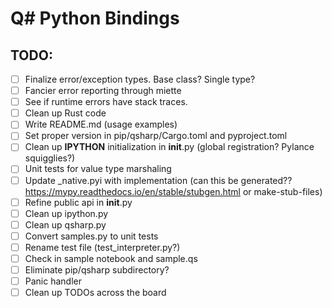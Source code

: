 # Q# Python Bindings

## TODO:
- [ ] Finalize error/exception types. Base class? Single type?
- [ ] Fancier error reporting through miette
- [ ] See if runtime errors have stack traces.
- [ ] Clean up Rust code
- [ ] Write README.md (usage examples)
- [ ] Set proper version in pip/qsharp/Cargo.toml and pyproject.toml
- [ ] Clean up __IPYTHON__ initialization in __init__.py (global registration? Pylance squigglies?)
- [ ] Unit tests for value type marshaling
- [ ] Update _native.pyi with implementation (can this be generated?? https://mypy.readthedocs.io/en/stable/stubgen.html or make-stub-files)
- [ ] Refine public api in __init__.py
- [ ] Clean up ipython.py
- [ ] Clean up qsharp.py
- [ ] Convert samples.py to unit tests
- [ ] Rename test file (test_interpreter.py?)
- [ ] Check in sample notebook and sample.qs
- [ ] Eliminate pip/qsharp subdirectory?
- [ ] Panic handler
- [ ] Clean up TODOs across the board
